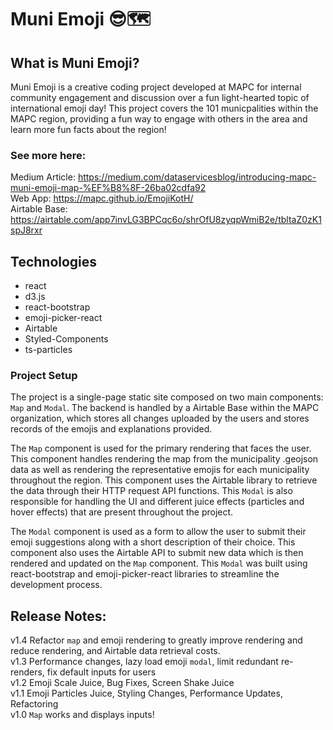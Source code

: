 # Muni Emoji 😎🗺️

## What is Muni Emoji?

Muni Emoji is a creative coding project developed at MAPC for internal community engagement and discussion over a fun light-hearted topic of international emoji day! This project covers the 101 municpalities within the MAPC region, providing a fun way to engage with others in the area and learn more fun facts about the region!

### See more here:

Medium Article: https://medium.com/dataservicesblog/introducing-mapc-muni-emoji-map-%EF%B8%8F-26ba02cdfa92 <br>
Web App: https://mapc.github.io/EmojiKotH/ <br>
Airtable Base: https://airtable.com/app7invLG3BPCqc6o/shrOfU8zyqpWmiB2e/tbltaZ0zK1spJ8rxr <br>

## Technologies

- react
- d3.js
- react-bootstrap
- emoji-picker-react
- Airtable
- Styled-Components
- ts-particles

### Project Setup

The project is a single-page static site composed on two main components: `Map` and `Modal`. The backend is handled by a Airtable Base within the MAPC organization, which stores all changes uploaded by the users and stores records of the emojis and explanations provided.

The `Map` component is used for the primary rendering that faces the user. This component handles rendering the map from the municipality .geojson data as well as rendering the representative emojis for each municipality throughout the region. This component uses the Airtable library to retrieve the data through their HTTP request API functions. This `Modal` is also responsible for handling the UI and different juice effects (particles and hover effects) that are present throughout the project.

The `Modal` component is used as a form to allow the user to submit their emoji suggestions along with a short description of their choice. This component also uses the Airtable API to submit new data which is then rendered and updated on the `Map` component. This `Modal` was built using react-bootstrap and emoji-picker-react libraries to streamline the development process.

## Release Notes:

v1.4 Refactor `map` and emoji rendering to greatly improve rendering and reduce rendering, and Airtable data retrieval costs.<br>
v1.3 Performance changes, lazy load emoji `modal`, limit redundant re-renders, fix default inputs for users <br>
v1.2 Emoji Scale Juice, Bug Fixes, Screen Shake Juice <br>
v1.1 Emoji Particles Juice, Styling Changes, Performance Updates, Refactoring <br>
v1.0 `Map` works and displays inputs! <br>
